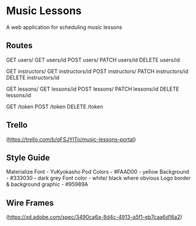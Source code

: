 # Music Lessons

A web application for scheduling music lessons

## Routes

GET users/
GET users/id
POST users/
PATCH users/id
DELETE users/id

GET instructors/
GET instructors/id
POST instructors/
PATCH instructors/id
DELETE instructors/id

GET lessons/
GET lessons/id
POST lessons/
PATCH lessons/id
DELETE lessons/id

GET /token
POST /token
DELETE /token

## Trello

(https://trello.com/b/qFSJYITo/music-lessons-portal)


## Style Guide

Materialize
Font - YuKyokasho
Pod Colors - #FAAD00 - yellow
Background - #333030 - dark grey
Font color - white/ black where obvious
Logo border & background graphic - #95989A

## Wire Frames

(https://xd.adobe.com/spec/3490ca6a-8d4c-4913-a5f1-eb7caa6d16a2)
